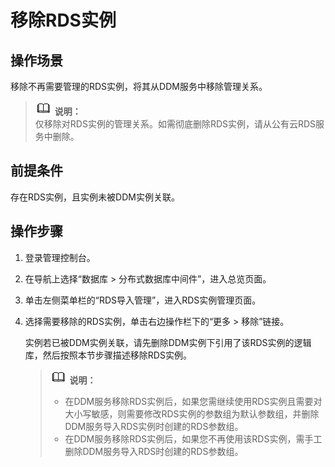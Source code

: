 # 移除RDS实例<a name="ddm_03_0020"></a>

## 操作场景<a name="section24933981"></a>

移除不再需要管理的RDS实例，将其从DDM服务中移除管理关系。

>![](public_sys-resources/icon-note.gif) **说明：**   
>仅移除对RDS实例的管理关系。如需彻底删除RDS实例，请从公有云RDS服务中删除。  

## 前提条件<a name="section23079238"></a>

存在RDS实例，且实例未被DDM实例关联。

## 操作步骤<a name="section6386557"></a>

1.  登录管理控制台。
2.  在导航上选择“数据库 \> 分布式数据库中间件”，进入总览页面。
3.  单击左侧菜单栏的“RDS导入管理”，进入RDS实例管理页面。
4.  选择需要移除的RDS实例，单击右边操作栏下的“更多 \> 移除”链接。

    实例若已被DDM实例关联，请先删除DDM实例下引用了该RDS实例的逻辑库，然后按照本节步骤描述移除RDS实例。

    >![](public_sys-resources/icon-note.gif) **说明：**   
    >-   在DDM服务移除RDS实例后，如果您需继续使用RDS实例且需要对大小写敏感，则需要修改RDS实例的参数组为默认参数组，并删除DDM服务导入RDS实例时创建的RDS参数组。  
    >-   在DDM服务移除RDS实例后，如果您不再使用该RDS实例，需手工删除DDM服务导入RDS时创建的RDS参数组。  


